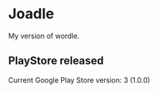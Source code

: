 # Joadle

My version of wordle.

## PlayStore released

Current Google Play Store version: 3 (1.0.0)
